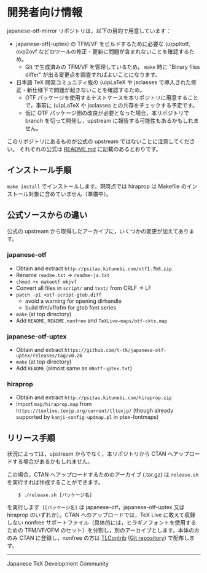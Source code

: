 # 開発者向け情報

japanese-otf-mirror リポジトリは，以下の目的で用意しています：

- japanese-otf(-uptex) の TFM/VF をビルドするために必要な
  (u)ppltotf, ovp2ovf などのツールの修正・更新に問題が含まれないことを確認するため。
    - Git で生成済みの TFM/VF を管理しているため，
      `make` 時に "Binary files differ" が出る変更点を調査すればよいことになります。
- 日本語 TeX 開発コミュニティ版の (u)pLaTeX や jsclasses
  で導入された修正・新仕様下で問題が起きないことを確認するため。
    - OTF パッケージを使用するテストケースを本リポジトリに用意することで，事前に
      (u)pLaTeX や jsclasses との共存をチェックする予定です。
    - 仮に OTF パッケージ側の改良が必要となった場合，本リポジトリで
      branch を切って開発し，upstream に報告する可能性もあるかもしれません。

このリポジトリにあるものが公式の upstream ではないことに注意してください。
それぞれの公式は [README.md](./README.md) に記載のあるとおりです。

## インストール手順

`make install` でインストールします。現時点では
hiraprop は Makefile のインストール対象に含めていません（準備中）。

## 公式ソースからの違い

公式の upstream から取得したアーカイブに，いくつかの変更が加えてあります。

### japanese-otf

- Obtain and extract `http://psitau.kitunebi.com/otf1.7b8.zip`
- Rename `readme.txt` -> `readme-ja.txt`
- `chmod +x makeotf mkjvf`
- Convert all files in `script/` and `test/` from CRLF -> LF
- `patch -p1 <otf-script-gteb.diff`
    - avoid a warning for opening dirhandle
    - build tfm/vf/ofm for gteb font series
- `make` (at top directory)
- Add `README`, `README.nonfree` and `TeXLive-maps/otf-cktx.map`

### japanese-otf-uptex

- Obtain and extract `https://github.com/t-tk/japanese-otf-uptex/releases/tag/v0.26`
- `make` (at top directory)
- Add `README` (almost same as `00otf-uptex.txt`)

### hiraprop

- Obtain and extract `http://psitau.kitunebi.com/hiraprop.zip`
- Import `map/hiraprop.map` from `https://texlive.texjp.org/current/tltexjp/`
  (though already supported by `kanji-config-updmap.pl` in ptex-fontmaps)

## リリース手順

状況によっては，upstream からでなく，本リポジトリから
CTAN へアップロードする場合があるかもしれません。

この場合，CTAN へアップロードするためのアーカイブ (.tar.gz) は
`release.sh` を実行すれば作成することができます。

````
    $ ./release.sh [パッケージ名]
````

を実行します（`[パッケージ名]` は japanese-otf，japanese-otf-uptex 又は
hiraprop のいずれか）。CTAN へのアップロードでは，TeX Live に敢えて収録しない
nonfree サポートファイル（具体的には，ヒラギノフォントを使用するための
TFM/VF/OFM のセット）を分割し，別のアーカイブとします。本体の方のみ
CTAN に登録し，nonfree の方は [TLContrib](http://contrib.texlive.info)
([Git repository](https://git.texlive.info/tlcontrib))
で配布します。

----
Japanese TeX Development Community
